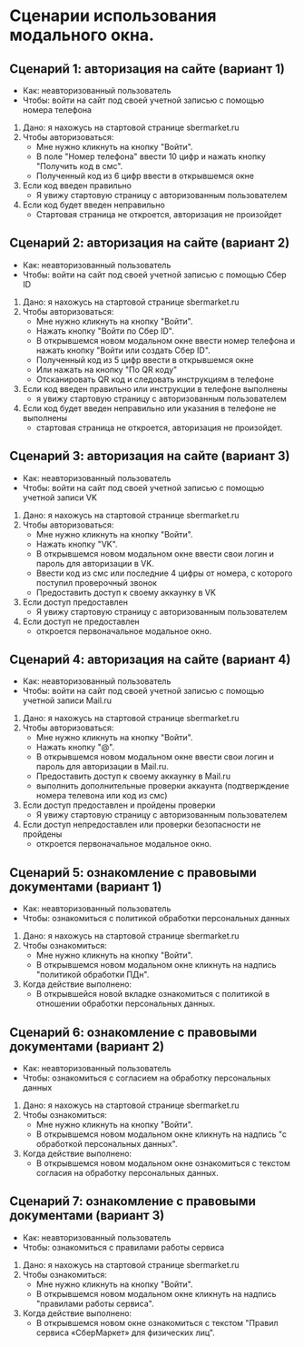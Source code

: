 
# Сценарии использования модального окна.

## Сценарий 1: авторизация на сайте (вариант 1)
- Как: неавторизованный пользователь
- Чтобы: войти на сайт под своей учетной записью с помощью номера телефона

1. Дано: я нахожусь на стартовой странице sbermarket.ru
2. Чтобы авторизоваться:
   - Мне нужно кликнуть на кнопку "Войти".
   - В поле "Номер телефона" ввести 10 цифр и нажать кнопку "Получить код в смс".
   - Полученный код из 6 цифр ввести в открывшемся окне
3. Если код введен правильно
   - Я увижу стартовую страницу с авторизованным пользователем
4. Если код будет введен неправильно
   - Стартовая страница не откроется, авторизация не произойдет

## Сценарий 2: авторизация на сайте (вариант 2)
- Как: неавторизованный пользователь
- Чтобы: войти на сайт под своей учетной записью с помощью Сбер ID

1. Дано: я нахожусь на стартовой странице sbermarket.ru
2. Чтобы авторизоваться:
   - Мне нужно кликнуть на кнопку "Войти".
   - Нажать кнопку "Войти по Сбер ID".
   - В открывшемся новом модальном окне ввести номер телефона и нажать кнопку "Войти или создать Сбер ID".
   - Полученный код из 5 цифр ввести в открывшемся окне
   - Или нажать на кнопку "По QR коду"
   - Отсканировать QR код и следовать инструкциям в телефоне
3. Если код введен правильно или инструкции в телефоне выполнены
   - я увижу стартовую страницу с авторизованным пользователем
4. Если код будет введен неправильно или указания в телефоне не выполнены
   - стартовая страница не откроется, авторизация не произойдет.

## Сценарий 3: авторизация на сайте (вариант 3)
- Как: неавторизованный пользователь
- Чтобы: войти на сайт под своей учетной записью с помощью учетной записи VK

1. Дано: я нахожусь на стартовой странице sbermarket.ru
2. Чтобы авторизоваться:
   - Мне нужно кликнуть на кнопку "Войти".
   - Нажать кнопку "VK".
   - В открывшемся новом модальном окне ввести свои логин и пароль для авторизации в VK.
   - Ввести код из смс или последние 4 цифры от номера, с которого поступил проверочный звонок
   - Предоставить доступ к своему аккаунку в VK
3. Если доступ предоставлен
   - Я увижу стартовую страницу с авторизованным пользователем
4. Если доступ не предоставлен
   - откроется первоначальное модальное окно.

## Сценарий 4: авторизация на сайте (вариант 4)
- Как: неавторизованный пользователь
- Чтобы: войти на сайт под своей учетной записью с помощью учетной записи Mail.ru

1. Дано: я нахожусь на стартовой странице sbermarket.ru
2. Чтобы авторизоваться:
   - Мне нужно кликнуть на кнопку "Войти".
   - Нажать кнопку "@".
   - В открывшемся новом модальном окне ввести свои логин и пароль для авторизации в Mail.ru.
   - Предоставить доступ к своему аккаунку в Mail.ru
   - выполнить дополнительные проверки аккаунта (подтверждение номера телевона или код из смс)
3. Если доступ предоставлен и пройдены проверки
   - Я увижу стартовую страницу с авторизованным пользователем
4. Если доступ непредоставлен или проверки безопасности не пройдены
   - откроется первоначальное модальное окно.

## Сценарий 5: ознакомление с правовыми документами (вариант 1)
- Как: неавторизованный пользователь
- Чтобы: ознакомиться с политикой обработки персональных данных

1. Дано: я нахожусь на стартовой странице sbermarket.ru
2. Чтобы ознакомиться:
   - Мне нужно кликнуть на кнопку "Войти".
   - В открывшемся новом модальном окне кликнуть на надпись "политикой обработки ПДн".
3. Когда действие выполнено:
   - В открывшейся новой вкладке ознакомиться с политикой в отношении обработки персональных данных.

## Сценарий 6: ознакомление с правовыми документами (вариант 2)
- Как: неавторизованный пользователь
- Чтобы: ознакомиться с согласием на обработку персональных данных

1. Дано: я нахожусь на стартовой странице sbermarket.ru
2. Чтобы ознакомиться:
   - Мне нужно кликнуть на кнопку "Войти".
   - В открывшемся новом модальном окне кликнуть на надпись "с обработкой персональных данных".
3. Когда действие выполнено:
   - В открывшемся новом модальном окне ознакомиться с текстом согласия на обработку персональных данных.

## Сценарий 7: ознакомление с правовыми документами (вариант 3)
- Как: неавторизованный пользователь
- Чтобы: ознакомиться с правилами работы сервиса

1. Дано: я нахожусь на стартовой странице sbermarket.ru
2. Чтобы ознакомиться:
   - Мне нужно кликнуть на кнопку "Войти".
   - В открывшемся новом модальном окне кликнуть на надпись "правилами работы сервиса".
3. Когда действие выполнено:
   - В открывшемся новом окне ознакомиться с текстом "Правил сервиса «СберМаркет» для физических лиц".

